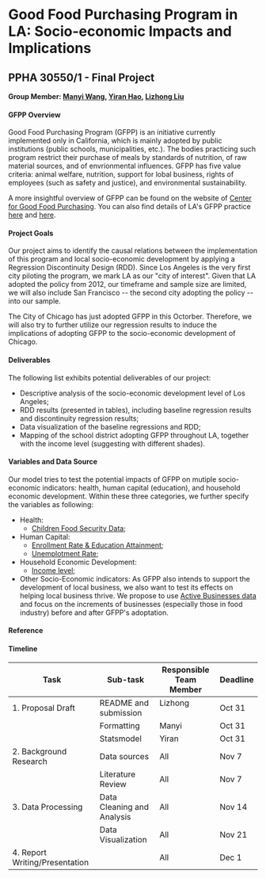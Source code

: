 # Good Food Purchasing Program in LA: Socio-economic Impacts and Implications
## PPHA 30550/1 - Final Project
**Group Member: [Manyi Wang](@manyiw), [Yiran Hao](@chiertu), [Lizhong Liu](@Lizhong-Liu)**


#### GFPP Overview
Good Food Purchasing Program (GFPP) is an initiative currently implemented only in California, which is mainly adopted by public institutions (public schools, municipalities, etc.). The bodies practicing such program restrict their purchase of meals by standards of nutrition, of raw material sources, and of envrionmental influences. GFPP has five value criteria: animal welfare, nutrition, support for lobal business, rights of employees (such as safety and justice), and environmental sustainability. 

A more insightful overview of GFPP can be found on the website of [Center for Good Food Purchasing](https://goodfoodpurchasing.org/program-overview/). You can also find details of LA's GFPP practice [here](http://goodfoodla.org/good-food/) and [here](https://achieve.lausd.net/Page/11672).


#### Project Goals
Our project aims to identify the causal relations between the implementation of this program and local socio-economic development by applying a Regression Discontinuity Design (RDD). Since Los Angeles is the very first city piloting the program, we mark LA as our "city of interest". Given that LA adopted the policy from 2012, our timeframe and sample size are limited, we will also include San Francisco -- the second city adopting the policy -- into our sample.

The City of Chicago has just adopted GFPP in this Octorber. Therefore, we will also try to further utilize our regression results to induce the implications of adopting GFPP to the socio-economic development of Chicago.


#### Deliverables
The following list exhibits potential deliverables of our project:
- Descriptive analysis of the socio-economic development level of Los Angeles;
- RDD results (presented in tables), including baseline regression results and discontinuity regression results;
- Data visualization of the baseline regressions and RDD;
- Mapping of the school district adopting GFPP throughout LA, together with the income level (suggesting with different shades).


#### Variables and Data Source
Our model tries to test the potential impacts of GFPP on mutiple socio-economic indicators: health, human capital (education), and household economic development. Within these three categories, we further specify the variables as following:
- Health:
  - [Children Food Security Data](http://www.publichealth.lacounty.gov/ha/HA_DATA_TRENDS.htm#Child);
- Human Capital:
  - [Enrollment Rate & Education Attainment](https://www.census.gov/data/developers/data-sets/acs-5year.html);
  - [Unemplotment Rate](https://www.census.gov/data/developers/data-sets/acs-5year.html);
- Household Economic Development:
  - [Income level](https://www.census.gov/data/developers/data-sets/acs-5year.html);
- Other Socio-Economic indicators:
  As GFPP also intends to support the development of local business, we also want to test its effects on helping local business thrive. We propose to use [Active Businesses data](https://data.lacity.org/A-Prosperous-City/Listing-of-Active-Businesses/6rrh-rzua) and focus on the increments of businesses (especially those in food industry) before and after GFPP's adoptation.
  
  
#### Reference

  
#### Timeline
  
  
  | Task                           | Sub-task                   | Responsible Team Member | Deadline |
  | ------------------------------ | -------------------------- | ----------------------- | -------- |
  | 1. Proposal Draft              | README and submission      | Lizhong                 | Oct 31   |
  |                                | Formatting                 | Manyi                   | Oct 31   |
  |                                | Statsmodel                 | Yiran                   | Oct 31   |
  | 2. Background Research         | Data sources               | All                     | Nov 7    |
  |                                | Literature Review          | All                     | Nov 7    |
  | 3. Data Processing             | Data Cleaning and Analysis | All                     | Nov 14   |
  |                                | Data Visualization         | All                     | Nov 21   |
  | 4. Report Writing/Presentation |                            | All                     | Dec 1    |
